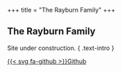 +++
title = "The Rayburn Family"
+++
<!--: .wrap .size-70 ..aligncenter bgimage=images/pencil.jpg -->


## **The Rayburn Family**

Site under construction.
{ .text-intro }

[{{< svg fa-github >}}Github](https://github.com/underwoo/rayburnfamily.net)
